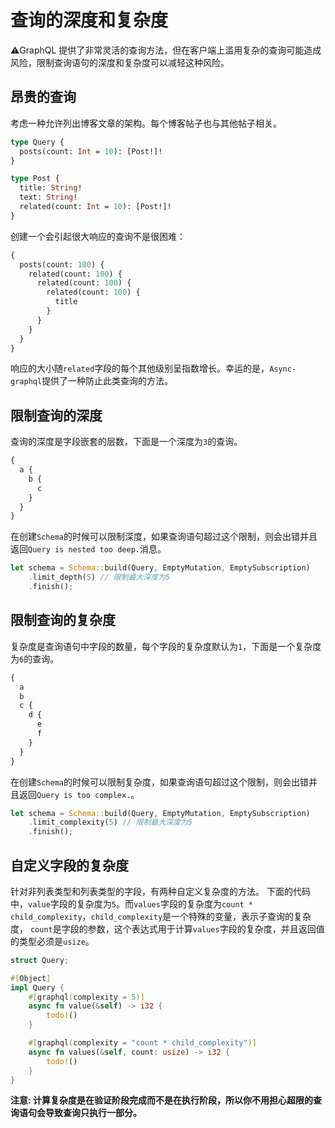 # 查询的深度和复杂度

⚠️GraphQL 提供了非常灵活的查询方法，但在客户端上滥用复杂的查询可能造成风险，限制查询语句的深度和复杂度可以减轻这种风险。

## 昂贵的查询

考虑一种允许列出博客文章的架构。每个博客帖子也与其他帖子相关。

```graphql
type Query {
  posts(count: Int = 10): [Post!]!
}

type Post {
  title: String!
  text: String!
  related(count: Int = 10): [Post!]!
}
```

创建一个会引起很大响应的查询不是很困难：

```graphql
{
  posts(count: 100) {
    related(count: 100) {
      related(count: 100) {
        related(count: 100) {
          title
        }
      }
    }
  }
}
```

响应的大小随`related`字段的每个其他级别呈指数增长。幸运的是，`Async-graphql`提供了一种防止此类查询的方法。

## 限制查询的深度

查询的深度是字段嵌套的层数，下面是一个深度为`3`的查询。

```graphql
{
  a {
    b {
      c
    }
  }
}
```

在创建`Schema`的时候可以限制深度，如果查询语句超过这个限制，则会出错并且返回`Query is nested too deep.`消息。

```rust
let schema = Schema::build(Query, EmptyMutation, EmptySubscription)
    .limit_depth(5) // 限制最大深度为5
    .finish();
```

## 限制查询的复杂度

复杂度是查询语句中字段的数量，每个字段的复杂度默认为`1`，下面是一个复杂度为`6`的查询。

```graphql
{
  a
  b
  c {
    d {
      e
      f
    }
  }
}
```

在创建`Schema`的时候可以限制复杂度，如果查询语句超过这个限制，则会出错并且返回`Query is too complex.`。

```rust
let schema = Schema::build(Query, EmptyMutation, EmptySubscription)
    .limit_complexity(5) // 限制最大深度为5
    .finish();
```

## 自定义字段的复杂度

针对非列表类型和列表类型的字段，有两种自定义复杂度的方法。
下面的代码中，`value`字段的复杂度为`5`。而`values`字段的复杂度为`count * child_complexity`，`child_complexity`是一个特殊的变量，表示子查询的复杂度，
`count`是字段的参数，这个表达式用于计算`values`字段的复杂度，并且返回值的类型必须是`usize`。

```rust
struct Query;

#[Object]
impl Query {
    #[graphql(complexity = 5)]
    async fn value(&self) -> i32 {
        todo!()
    }

    #[graphql(complexity = "count * child_complexity")]
    async fn values(&self, count: usize) -> i32 {
        todo!()
    }
}
```

**注意: 计算复杂度是在验证阶段完成而不是在执行阶段，所以你不用担心超限的查询语句会导致查询只执行一部分。**
